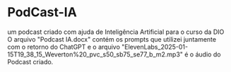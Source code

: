 # PodCast-IA
um podcast criado com ajuda de Inteligência Artificial para o curso da DIO
O arquivo "Podcast IA.docx" contém os prompts que utilizei juntamente com o retorno do ChatGPT e o arquivo "ElevenLabs_2025-01-15T19_38_15_Weverton%20_pvc_s50_sb75_se77_b_m2.mp3" é o áudio do Podcast criado.
